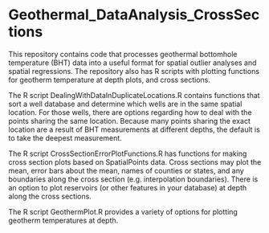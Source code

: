# Geothermal_DataAnalysis_CrossSections
This repository contains code that processes geothermal bottomhole temperature (BHT) data into a useful format for spatial outlier analyses and spatial regressions. The repository also has R scripts with plotting functions for geotherm temperature at depth plots, and cross sections.

The R script DealingWithDataInDuplicateLocations.R contains functions that sort a well database and determine which wells are in the same spatial location. For those wells, there are options regarding how to deal with the points sharing the same location.
Because many points sharing the exact location are a result of BHT measurements at different depths, the default is to take the deepest measurement.

The R script CrossSectionErrorPlotFunctions.R has functions for making cross section plots based on SpatialPoints data. Cross sections may plot the mean, error bars about the mean, names of counties or states, and any boundaries along the cross section (e.g. interpolation boundaries). There is an option to plot reservoirs (or other features in your database) at depth along the cross sections.

The R script GeothermPlot.R provides a variety of options for plotting geotherm temperatures at depth.
